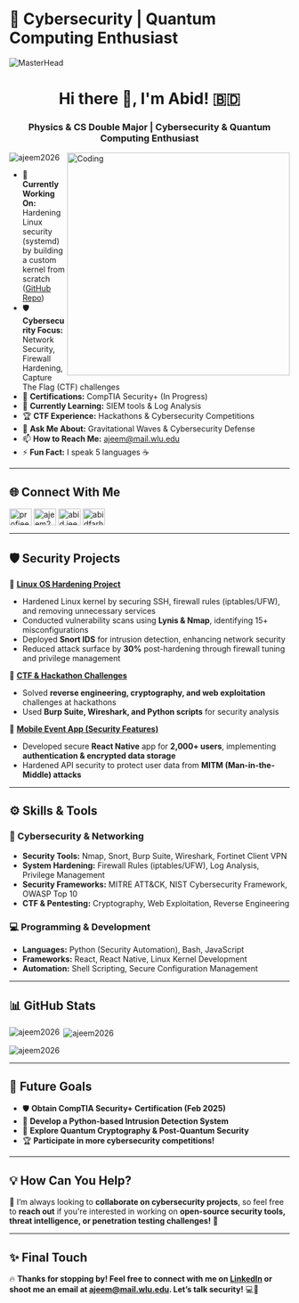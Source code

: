 # 🚀 Cybersecurity | Quantum Computing Enthusiast
![MasterHead](https://d2r55xnwy6nx47.cloudfront.net/uploads/2020/07/Qubits_2880x1220_Lede_HPA.gif)

<h1 align="center">Hi there 👋, I'm Abid! 🇧🇩</h1>
<h3 align="center">Physics & CS Double Major | Cybersecurity & Quantum Computing Enthusiast</h3>

<img align="right" alt="Coding" width="400" src="https://user-images.githubusercontent.com/69011963/137184767-79a13ec7-1bb3-4341-a6da-3a149c9c159a.gif">

<p align="left"> <img src="https://komarev.com/ghpvc/?username=ajeem2026&label=Profile%20views&color=0e75b6&style=flat" alt="ajeem2026" /> </p>

- 🔐 **Currently Working On:** Hardening Linux security (systemd) by building a custom kernel from scratch ([GitHub Repo](https://github.com/ajeem2026/LFS_cs402))  
- 🛡️ **Cybersecurity Focus:** Network Security, Firewall Hardening, Capture The Flag (CTF) challenges  
- 📜 **Certifications:** CompTIA Security+ (In Progress)  
- 🌱 **Currently Learning:** SIEM tools & Log Analysis  
- 🏆 **CTF Experience:** Hackathons & Cybersecurity Competitions  
- 💬 **Ask Me About:** Gravitational Waves & Cybersecurity Defense  
- 📫 **How to Reach Me:** [ajeem@mail.wlu.edu](mailto:ajeem@mail.wlu.edu)  
- ⚡ **Fun Fact:** I speak 5 languages ☕  

---

## 🌐 Connect With Me
<p align="left">
<a href="https://linkedin.com/in/profjeem" target="blank"><img align="center" src="https://raw.githubusercontent.com/rahuldkjain/github-profile-readme-generator/master/src/images/icons/Social/linked-in-alt.svg" alt="profjeem" height="30" width="40" /></a>
<a href="https://fb.com/ajeem2026" target="blank"><img align="center" src="https://raw.githubusercontent.com/rahuldkjain/github-profile-readme-generator/master/src/images/icons/Social/facebook.svg" alt="ajeem2026" height="30" width="40" /></a>
<a href="https://instagram.com/abid.jeem__" target="blank"><img align="center" src="https://raw.githubusercontent.com/rahuldkjain/github-profile-readme-generator/master/src/images/icons/Social/instagram.svg" alt="abid.jeem__" height="30" width="40" /></a>
<a href="https://www.youtube.com/c/abidfarhanjeem5207" target="blank"><img align="center" src="https://raw.githubusercontent.com/rahuldkjain/github-profile-readme-generator/master/src/images/icons/Social/youtube.svg" alt="abidfarhanjeem5207" height="30" width="40" /></a>
</p>

---

## 🛡️ Security Projects
🔹 **[Linux OS Hardening Project](https://github.com/ajeem2026/Linux-Security)**  
  - Hardened Linux kernel by securing SSH, firewall rules (iptables/UFW), and removing unnecessary services  
  - Conducted vulnerability scans using **Lynis & Nmap**, identifying 15+ misconfigurations  
  - Deployed **Snort IDS** for intrusion detection, enhancing network security  
  - Reduced attack surface by **30%** post-hardening through firewall tuning and privilege management  

🔹 **[CTF & Hackathon Challenges](https://github.com/ajeem2026/CTF-Writeups)**  
  - Solved **reverse engineering, cryptography, and web exploitation** challenges at hackathons  
  - Used **Burp Suite, Wireshark, and Python scripts** for security analysis  

🔹 **[Mobile Event App (Security Features)](https://github.com/ajeem2026/EventApp)**  
  - Developed secure **React Native** app for **2,000+ users**, implementing **authentication & encrypted data storage**  
  - Hardened API security to protect user data from **MITM (Man-in-the-Middle) attacks**  

---

## ⚙️ Skills & Tools
### 🔐 Cybersecurity & Networking
- **Security Tools:** Nmap, Snort, Burp Suite, Wireshark, Fortinet Client VPN  
- **System Hardening:** Firewall Rules (iptables/UFW), Log Analysis, Privilege Management  
- **Security Frameworks:** MITRE ATT&CK, NIST Cybersecurity Framework, OWASP Top 10  
- **CTF & Pentesting:** Cryptography, Web Exploitation, Reverse Engineering  

### 💻 Programming & Development
- **Languages:** Python (Security Automation), Bash, JavaScript  
- **Frameworks:** React, React Native, Linux Kernel Development  
- **Automation:** Shell Scripting, Secure Configuration Management  

---

## 📊 GitHub Stats
<p>
<img align="left" src="https://github-readme-stats.vercel.app/api/top-langs?username=ajeem2026&show_icons=true&locale=en&layout=compact" alt="ajeem2026" />
</p>

<p>&nbsp;<img align="center" src="https://github-readme-stats.vercel.app/api?username=ajeem2026&show_icons=true&locale=en" alt="ajeem2026" /></p>

<p><img align="center" src="https://github-readme-streak-stats.herokuapp.com/?user=ajeem2026&" alt="ajeem2026" /></p>

---

## 🚀 Future Goals
- 🛡️ **Obtain CompTIA Security+ Certification (Feb 2025)**
- 🎯 **Develop a Python-based Intrusion Detection System**
- 🔭 **Explore Quantum Cryptography & Post-Quantum Security**
- 🏆 **Participate in more cybersecurity competitions!**  

---

## 💡 How Can You Help?
🔹 I’m always looking to **collaborate on cybersecurity projects**, so feel free to **reach out** if you're interested in working on **open-source security tools, threat intelligence, or penetration testing challenges!** 🚀  

---

## ✨ Final Touch
🔥 **Thanks for stopping by! Feel free to connect with me on [LinkedIn](https://linkedin.com/in/profjeem) or shoot me an email at [ajeem@mail.wlu.edu](mailto:ajeem@mail.wlu.edu). Let’s talk security!** 💻🔐  
